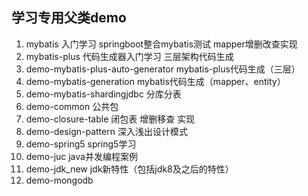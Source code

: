 ## 学习专用父类demo

1. mybatis 入门学习 springboot整合mybatis测试 mapper增删改查实现
2. mybatis-plus 代码生成器入门学习 三层架构代码生成
3. demo-mybatis-plus-auto-generator mybatis-plus代码生成（三层）
4. demo-mybatis-generation mybatis代码生成（mapper、entity）
5. demo-mybatis-shardingjdbc 分库分表
6. demo-common 公共包
7. demo-closure-table 闭包表 增删移查 实现
8. demo-design-pattern 深入浅出设计模式
9. demo-spring5 spring5学习
10. demo-juc java并发编程案例
11. demo-jdk_new jdk新特性（包括jdk8及之后的特性）
12. demo-mongodb



